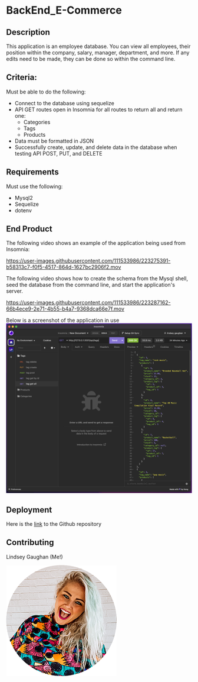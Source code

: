 # BackEnd_E-Commerce

## Description
This application is an employee database. You can view all employees, their position within the company, salary, manager, department, and more. If any edits need to be made, they can be done so within the command line. 

## Criteria:
Must be able to do the following:

* Connect to the database using sequelize
* API GET routes open in Insomnia for all routes to return all and return one:
  * Categories
  * Tags
  * Products
* Data must be formatted in JSON
* Successfully create, update, and delete data in the database when testing API POST, PUT, and DELETE

## Requirements

Must use the following:
  * Mysql2
  * Sequelize
  * dotenv

## End Product 

<!-- Video of application in progress -->
The following video shows an example of the application being used from Insomnia:

https://user-images.githubusercontent.com/111533986/223275391-b58313c7-f0f5-4517-864d-1627bc2906f2.mov

The following video shows how to create the schema from the Mysql shell, seed the database from the command line, and start the application's server.

https://user-images.githubusercontent.com/111533986/223287162-66b4ece9-2e71-4b55-b4a7-9368dca66e7f.mov

<!-- screenshots -->
Below is a screenshot of the application in use
![screenshot](./assets/backendScreenshot.png)


## Deployment
Here is the [link](https://github.com/gaughanln/BackEnd_E-Commerce) to the Github repository

## Contributing
Lindsey Gaughan (Me!) 

![Lindsey Gaughan](./assets/gaughanln.png)


